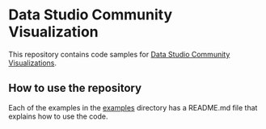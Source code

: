# Data Studio Community Visualization 

This repository contains code samples for [Data Studio Community
Visualizations](https://developers.google.com/datastudio/visualization/).

## How to use the repository 
Each of the examples in the [examples](/examples) directory has a
README.md file that explains how to use the code.
